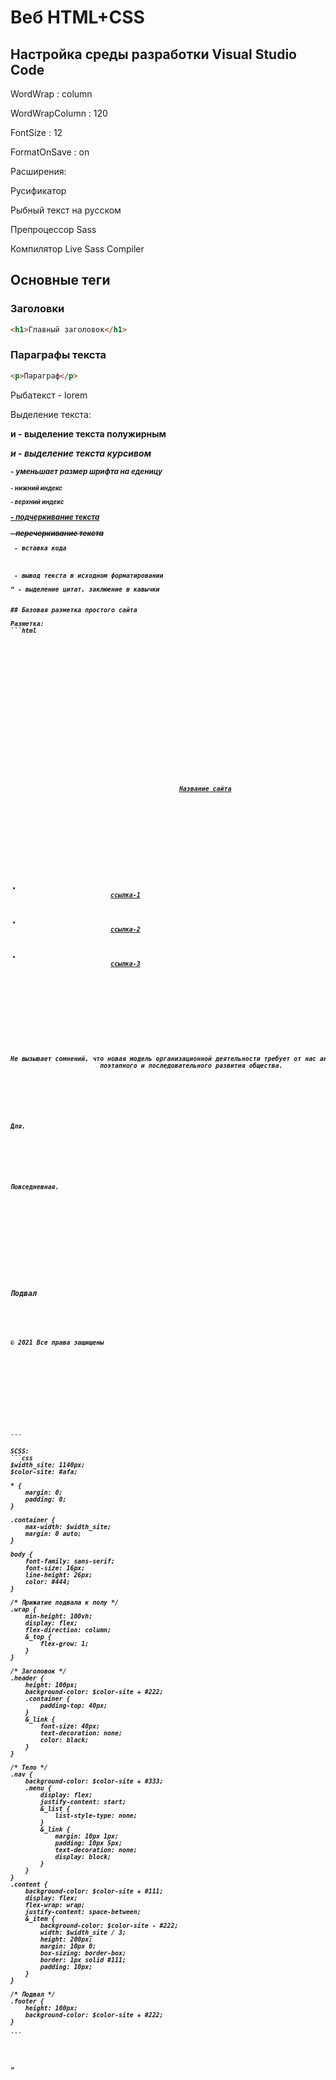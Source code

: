 # Веб HTML+CSS

## Настройка среды разработки Visual Studio Code

WordWrap : column

WordWrapColumn : 120

FontSize : 12

FormatOnSave : on

Расширения:

Русификатор

Рыбный текст на русском

Препроцессор Sass

Компилятор Live Sass Compiler

## Основные теги

### Заголовки

```html
<h1>Главный заголовок</h1>
```

### Параграфы текста

```html
<p>Параграф</p>
```
Рыбатекст - lorem<tab>

Выделение текста:

<strong> и <b> - выделение текста полужирным
    
<em> и <i> - выделение текста курсивом
    
<small> - уменьшает размер шрифта на еденицу
    
<sub> - нижний индекс
    
<sup> - верхний индекс
    
<ins> - подчеркивание текста
    
<del> - перечеркивание текста
    
<code> - вставка кода
    
<pre> - вывод текста в исходном форматировании

<q> - выделение цитат, заклюение в кавычки


## Базовая разметка простого сайта

Разметка:
```html
<!DOCTYPE html>
<html lang="en">

<head>
    <meta charset="UTF-8">
    <meta http-equiv="X-UA-Compatible" content="IE=edge">
    <meta name="viewport" content="width=device-width, initial-scale=1.0">
    <link rel="stylesheet" href="css/style.css">
    <title>Document</title>
    <link rel="icon" href="favicon.ico" type="image/x-icon">
    <link rel="shortcut icon" href="favicon.ico" type="image/x-icon">
</head>

<body>
    <div class="wrap">
        <div class="wrap_top">
            <header class="header">
                <div class="container">
                    <a class="header_link" href="#">Название сайта</a>
                </div>
            </header>
            <nav class="nav container">
                <ul class="menu">
                    <li class="menu_list">
                        <a href="" class="menu_link">ссылка-1</a>
                    </li>
                    <li class="menu_list">
                        <a href="" class="menu_link">ссылка-2</a>
                    </li>
                    <li class="menu_list">
                        <a href="" class="menu_link">ссылка-3</a>
                    </li>
                </ul>
            </nav>
            <main class="content container">
                <div class="content_item">
                    <p>Не вызывает сомнений, что новая модель организационной деятельности требует от нас анализа
                        поэтапного и последовательного развития общества.</p>
                </div>
                <div class="content_item">
                    <p>Для.</p>
                </div>
                <div class="content_item">
                    <p>Повседневная.</p>
                </div>
            </main>
        </div>
        <footer class="footer">
            <div class="container">
                <h3>Подвал</h3>
                <div class="footer_copyright">
                <p>&copy; 2021 Все права защищены</p>
            </div>
            </div>
        </footer>
    </div>
</body>

</html>
```

SCSS:
```css
$width_site: 1140px;
$color-site: #afa;

* {
    margin: 0;
    padding: 0;
}

.container {
    max-width: $width_site;
    margin: 0 auto;
}

body {
    font-family: sans-serif;
    font-size: 16px;
    line-height: 26px;
    color: #444;
}

/* Прижатие подвала к полу */
.wrap {
    min-height: 100vh;
    display: flex;
    flex-direction: column;
    &_top {
        flex-grow: 1;
    }
}

/* Заголовок */
.header {
    height: 100px;
    background-color: $color-site + #222;
    .container {
        padding-top: 40px;
    }
    &_link {
        font-size: 40px;
        text-decoration: none;
        color: black;
    }
}

/* Тело */
.nav {
    background-color: $color-site + #333;
    .menu {
        display: flex;
        justify-content: start;
        &_list {
            list-style-type: none;
        }
        &_link {
            margin: 10px 1px;
            padding: 10px 5px;
            text-decoration: none;
            display: block;
        }
    }
}
.content {
    background-color: $color-site + #111;
    display: flex;
    flex-wrap: wrap;
    justify-content: space-between;
    &_item {
        background-color: $color-site - #222;
        width: $width_site / 3;
        height: 200px;
        margin: 10px 0;
        box-sizing: border-box;
        border: 1px solid #111;
        padding: 10px;
    }
}

/* Подвал */
.footer {
    height: 100px;
    background-color: $color-site + #222;
}

```

